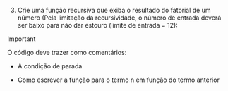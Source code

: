 3. Crie uma função recursiva que exiba o resultado do fatorial de um número (Pela limitação da
recursividade, o número de entrada deverá ser baixo para não dar estouro (limite de entrada = 12):

> [!IMPORTANT]
> O código deve trazer como comentários:
> 
>   - A condição de parada
> 
>   - Como escrever a função para o termo n em função do termo anterior
